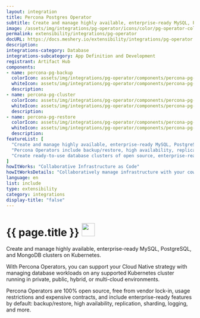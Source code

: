 ```yaml
---
layout: integration
title: Percona Postgres Operator
subtitle: Create and manage highly available, enterprise-ready MySQL, PostgreSQL, and MongoDB clusters on Kubernetes.
image: /assets/img/integrations/pg-operator/icons/color/pg-operator-color.svg
permalink: extensibility/integrations/pg-operator
docURL: https://docs.meshery.io/extensibility/integrations/pg-operator
description: 
integrations-category: Database
integrations-subcategory: App Definition and Development
registrant: Artifact Hub
components: 
- name: percona-pg-backup
  colorIcon: assets/img/integrations/pg-operator/components/percona-pg-backup/icons/color/percona-pg-backup-color.svg
  whiteIcon: assets/img/integrations/pg-operator/components/percona-pg-backup/icons/white/percona-pg-backup-white.svg
  description: 
- name: percona-pg-cluster
  colorIcon: assets/img/integrations/pg-operator/components/percona-pg-cluster/icons/color/percona-pg-cluster-color.svg
  whiteIcon: assets/img/integrations/pg-operator/components/percona-pg-cluster/icons/white/percona-pg-cluster-white.svg
  description: 
- name: percona-pg-restore
  colorIcon: assets/img/integrations/pg-operator/components/percona-pg-restore/icons/color/percona-pg-restore-color.svg
  whiteIcon: assets/img/integrations/pg-operator/components/percona-pg-restore/icons/white/percona-pg-restore-white.svg
  description: 
featureList: [
  "Create and manage highly available, enterprise-ready MySQL, PostgreSQL, and MongoDB clusters on Kubernetes.",
  "Percona Operators include backup/restore, high availability, replication, sharding, logging features and more.",
  "Create ready-to-use database clusters of open source, enterprise-ready versions of MySQL, MongoDB, and PostgreSQL, created and supported by the Percona team."
]
howItWorks: "Collaborative Infrastructure as Code"
howItWorksDetails: "Collaboratively manage infrastructure with your coworkers synchronously sharing the same designs."
language: en
list: include
type: extensibility
category: integrations
display-title: "false"
---
```

<h1>{{ page.title }} <img src="{{ page.image }}" style="width: 35px; height: 35px;" /></h1>

<p>
Create and manage highly available, enterprise-ready MySQL, PostgreSQL, and MongoDB clusters on Kubernetes.
</p>
<p>
    With Percona Operators, you can support your Cloud Native strategy with managing database workloads on any supported Kubernetes cluster running in private, public, hybrid, or multi-cloud environments.
</p>
<p>
    Percona Operators are 100% open source, free from vendor lock-in, usage restrictions and expensive contracts, and include enterprise-ready features by default: backup/restore, high availability, replication, sharding, logging, and more.
</p>
